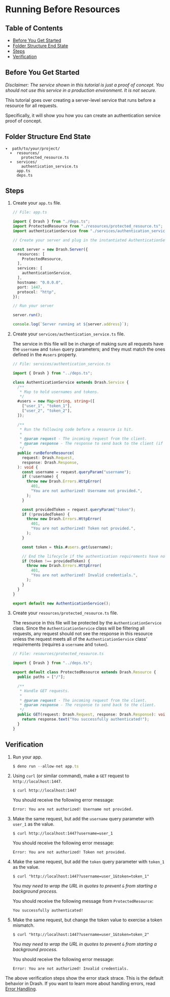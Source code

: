 # Running Before Resources

## Table of Contents

- [Before You Get Started](#before-you-get-started)
- [Folder Structure End State](#folder-structure-end-state)
- [Steps](#steps)
- [Verification](#verification)

## Before You Get Started

_Disclaimer: The service shown in this tutorial is just a proof of concept. You
should not use this service in a production environment. It is not secure._

This tutorial goes over creating a server-level service that runs before a
resource for all requests.

Specifically, it will show you how you can create an authentication service
proof of concept.

## Folder Structure End State

```text
▾  path/to/your/project/
  ▾  resources/
       protected_resource.ts
  ▾  services/
       authentication_service.ts
     app.ts
     deps.ts
```

## Steps

1. Create your `app.ts` file.

   ```typescript
   // File: app.ts

   import { Drash } from "./deps.ts";
   import ProtectedResource from "./resources/protected_resource.ts";
   import authenticationService from "./services/authentication_service.ts";

   // Create your server and plug in the instantiated AuthenticationService class

   const server = new Drash.Server({
     resources: [
       ProtectedResource,
     ],
     services: [
       authenticationService,
     ],
     hostname: "0.0.0.0",
     port: 1447,
     protocol: "http",
   });

   // Run your server

   server.run();

   console.log(`Server running at ${server.address}`);
   ```

2. Create your `services/authentication_service.ts` file.

   The service in this file will be in charge of making sure all requests have
   the `username` and `token` query parameters; and they must match the ones
   defined in the `#users` property.

   ```typescript
   // File: services/authentication_service.ts

   import { Drash } from "../deps.ts";

   class AuthenticationService extends Drash.Service {
     /**
      * Map to hold usernames and tokens.
      */
     #users = new Map<string, string>([
       ["user_1", "token_1"],
       ["user_2", "token_2"],
     ]);

     /**
      * Run the following code before a resource is hit.
      *
      * @param request - The incoming request from the client.
      * @param response - The response to send back to the client (if needed).
      */
     public runBeforeResource(
       request: Drash.Request,
       response: Drash.Response,
     ): void {
       const username = request.queryParam("username");
       if (!username) {
         throw new Drash.Errors.HttpError(
           401,
           "You are not authorized! Username not provided.",
         );
       }

       const providedToken = request.queryParam("token");
       if (!providedToken) {
         throw new Drash.Errors.HttpError(
           401,
           "You are not authorized! Token not provided.",
         );
       }

       const token = this.#users.get(username);

       // End the lifecycle if the authentication requirements have not been met
       if (token !== providedToken) {
         throw new Drash.Errors.HttpError(
           401,
           "You are not authorized! Invalid credentials.",
         );
       }
     }
   }

   export default new AuthenticationService();
   ```

3. Create your `resources/protected_resource.ts` file.

   The resource in this file will be protected by the `AuthenticationService`
   class. Since the `AuthenticationService` class will be filtering all
   requests, any request should not see the response in this resource unless the
   request meets all of the `AuthenticationService` class' requirements
   (requires a `username` and `token`).

   ```typescript
   // File: resources/protected_resource.ts

   import { Drash } from "../deps.ts";

   export default class ProtectedResource extends Drash.Resource {
     public paths = ["/"];

     /**
      * Handle GET requests.
      *
      * @param request - The incoming request from the client.
      * @param response - The response to send back to the client.
      */
     public GET(request: Drash.Request, response: Drash.Response): void {
       return response.text("You successfully authenticated!");
     }
   }
   ```

## Verification

1. Run your app.

   ```typescript
   $ deno run --allow-net app.ts
   ```

2. Using `curl` (or similar command), make a `GET` request to
   `http://localhost:1447`.

   ```text
   $ curl http://localhost:1447
   ```

   You should receive the following error message:

   ```text
   Error: You are not authorized! Username not provided.
   ```

3. Make the same request, but add the `username` query parameter with `user_1`
   as the value.

   ```text
   $ curl http://localhost:1447?username=user_1
   ```

   You should receive the following error message:

   ```text
   Error: You are not authorized! Token not provided.
   ```

4. Make the same request, but add the `token` query parameter with `token_1` as
   the value.

   ```text
   $ curl "http://localhost:1447?username=user_1&token=token_1"
   ```

   _You may need to wrap the URL in quotes to prevent `&` from starting a
   background process._

   You should receive the following message from `ProtectedResource`:

   ```text
   You successfully authenticated!
   ```

5. Make the same request, but change the token value to exercise a token
   mismatch.

   ```text
   $ curl "http://localhost:1447?username=user_1&token=token_2"
   ```

   _You may need to wrap the URL in quotes to prevent `&` from starting a
   background process._

   You should receive the following error message:

   ```text
   Error: You are not authorized! Invalid credentials.
   ```

The above verification steps show the error stack strace. This is the default
behavior in Drash. If you want to learn more about handling errors, read
[Error Handling](/drash/v2.x/tutorials/servers/error-handling).
